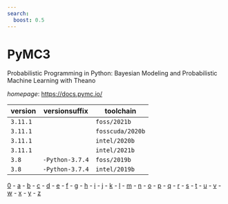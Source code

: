 ```yaml
---
search:
  boost: 0.5
---
```

# PyMC3

Probabilistic Programming in Python:  Bayesian Modeling and Probabilistic Machine Learning with Theano

*homepage*: <https://docs.pymc.io/>

version | versionsuffix | toolchain
--------|---------------|----------
``3.11.1`` |  | ``foss/2021b``
``3.11.1`` |  | ``fosscuda/2020b``
``3.11.1`` |  | ``intel/2020b``
``3.11.1`` |  | ``intel/2021b``
``3.8`` | ``-Python-3.7.4`` | ``foss/2019b``
``3.8`` | ``-Python-3.7.4`` | ``intel/2019b``

[0](../0/index.md) - [a](../a/index.md) - [b](../b/index.md) - [c](../c/index.md) - [d](../d/index.md) - [e](../e/index.md) - [f](../f/index.md) - [g](../g/index.md) - [h](../h/index.md) - [i](../i/index.md) - [j](../j/index.md) - [k](../k/index.md) - [l](../l/index.md) - [m](../m/index.md) - [n](../n/index.md) - [o](../o/index.md) - [p](../p/index.md) - [q](../q/index.md) - [r](../r/index.md) - [s](../s/index.md) - [t](../t/index.md) - [u](../u/index.md) - [v](../v/index.md) - [w](../w/index.md) - [x](../x/index.md) - [y](../y/index.md) - [z](../z/index.md)

